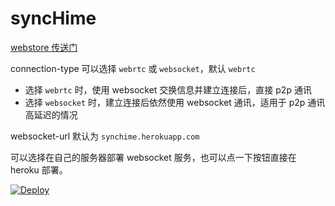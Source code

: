 # syncHime

[webstore 传送门](https://chrome.google.com/webstore/detail/synchime/emjmcfhchipmaflddbmkoojhecpfpjmo)

connection-type 可以选择 `webrtc` 或 `websocket`，默认 `webrtc`

- 选择 `webrtc` 时，使用 websocket 交换信息并建立连接后，直接 p2p 通讯
- 选择 `websocket` 时，建立连接后依然使用 websocket 通讯，适用于 p2p 通讯高延迟的情况

websocket-url 默认为 `synchime.herokuapp.com`

可以选择在自己的服务器部署 websocket 服务，也可以点一下按钮直接在 heroku 部署。

[![Deploy](https://www.herokucdn.com/deploy/button.svg)](https://heroku.com/deploy?template=https://github.com/ssshooter/syncHime/tree/master)

